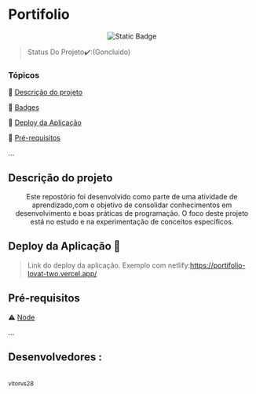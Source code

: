 <h1>Portifolio</h1>
<p align="center">
<img alt="Static Badge" src="https://img.shields.io/badge/status-cincluido-green">
</p>

>Status Do Projeto✔️:(Goncluido)
>

### Tópicos

:small_blue_diamond: [Descrição do projeto](#descrição-do-projeto)

:small_blue_diamond: [Badges](#badges)

:small_blue_diamond: [Deploy da Aplicação](#deploy-da-aplicação-dash)

:small_blue_diamond: [Pré-requisitos](#pré-requisitos)

... 

## Descrição do projeto

<p align="center">
 Este repostório foi desenvolvido como parte de uma atividade de aprendizado,com o objetivo de consolidar
 conhecimentos em desenvolvimento e boas práticas de programação.
 O foco deste projeto está no estudo e na experimentação de conceitos especificos.
</p>

## Deploy da Aplicação :dash:

> Link do deploy da aplicação. Exemplo com netlify:https://portifolio-lovat-two.vercel.app/

## Pré-requisitos

:warning: [Node](https://nodejs.org/en/download/)

...

## Desenvolvedores :

[<br><sub>vitorvs28</sub>](https://github.com/vitorvs28) 



  
